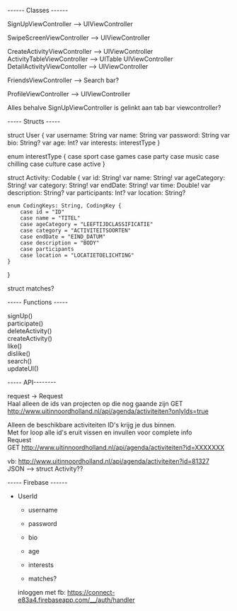 ------ Classes ------

SignUpViewController --> UIViewController

SwipeScreenViewController --> UIViewController

CreateActivityViewController --> UIViewController
ActivityTableViewController --> UITable UIViewController
DetailActivityViewContoller --> UIViewController

FriendsViewController --> Search bar?

ProfileViewController --> UIViewController

Alles behalve SignUpViewController is gelinkt aan tab bar viewcontroller?

----- Structs -----

struct User {
    var username: String
    var name: String
    var password: String
    var bio: String?
    var age: Int?
    var interests: interestType
}

enum interestType {
    case sport
    case games
    case party
    case music
    case chilling
    case culture
    case active
}

struct Activity: Codable {
    var id: String!
    var name: String!
    var ageCategory: String!
    var category: String!
    var endDate: String!
    var time: Double!
    var description: String?
    var participants: Int?
    var location: String?

    enum CodingKeys: String, CodingKey {
        case id = "ID"
        case name = "TITEL"
        case ageCategory = "LEEFTIJDCLASSIFICATIE"
        case category = "ACTIVITEITSOORTEN"
        case endDate = "EIND_DATUM"
        case description = "BODY"
        case participants
        case location = "LOCATIETOELICHTING"
    }
}

struct matches?

----- Functions -----  

signUp()  
participate()  
deleteActivity()  
createActivity()  
like()  
dislike()  
search()  
updateUI()

----- API--------  

request -> Request  
Haal alleen de ids van projecten op die nog gaande zijn
GET http://www.uitinnoordholland.nl/api/agenda/activiteiten?onlyIds=true  

Alleen de beschikbare activiteiten ID's krijg je dus binnen.  
Met for loop alle id's eruit vissen en invullen voor complete info   
Request  
GET http://www.uitinnoordholland.nl/api/agenda/activiteiten?id=XXXXXXX  

vb: http://www.uitinnoordholland.nl/api/agenda/activiteiten?id=81327  
JSON --> struct Activity??  


----- Firebase ------

- UserId
  - username
  - password

  - bio
  - age
  - interests
  - matches?

  inloggen met fb:
  https://connect-e83a4.firebaseapp.com/__/auth/handler
